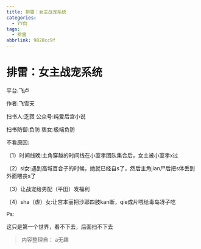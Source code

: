 ```yaml
---
title: 排雷：女主战宠系统
categories:
  - YY向
tags:
  - 排雷
abbrlink: 9828cc9f
---
```

# 排雷：女主战宠系统
平台:飞卢

作者:飞雪天

扫书人:乏寂 公众号:纯爱后宫小说

扫书防御:负防 亵女:极端负防

不看原因:

（1）时间线晚:主角穿越的时间线在小室孝团队集合后，女主被小室孝x过

（2）si女:遇到高城百合子的时候，她就已经自s了，然后主角jian尸后把s体丢到外面喂丧s了

（3）让战宠给男配（平田）发福利

（4）sha（虐）女:让宫本丽把沙耶四肢kan断，qie成片喂给毒岛冴子吃

Ps:

这只是第一个世界，看不下去，后面扫不下去


> 内容整理自： a无趣